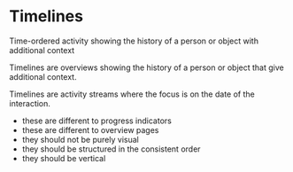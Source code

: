 # Timelines
Time-ordered activity showing the history of a person or object with additional context

Timelines are overviews showing the history of a person or object that give additional context. 

Timelines are activity streams where the focus is on the date of the interaction.

* these are different to progress indicators
* these are different to overview pages
* they should not be purely visual
* they should be structured in the consistent order
* they should be vertical
